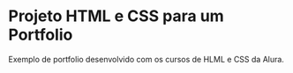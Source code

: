 # Projeto HTML e CSS para um Portfolio

Exemplo de portfolio desenvolvido com os cursos de HLML e CSS da Alura.
